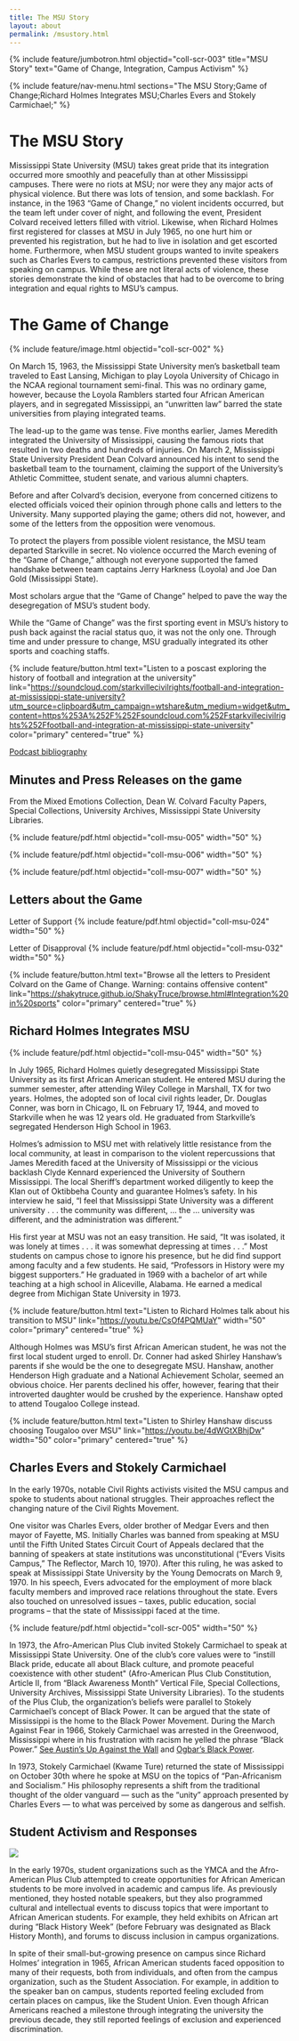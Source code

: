 ```yaml
---
title: The MSU Story
layout: about
permalink: /msustory.html
---
```

{% include feature/jumbotron.html objectid="coll-scr-003" title="MSU Story" text="Game of Change, Integration, Campus Activism" %}

{% include feature/nav-menu.html sections="The MSU Story;Game of Change;Richard Holmes Integrates MSU;Charles Evers and Stokely Carmichael;" %}

# The MSU Story
Mississippi State University (MSU) takes great pride that its integration occurred more smoothly and peacefully than at other Mississippi campuses.  There were no riots at MSU; nor were they any major acts of physical violence.  But there was lots of tension, and some backlash.  For instance, in the 1963 “Game of Change,” no violent incidents occurred, but the team left under cover of night, and following the event, President Colvard received letters filled with vitriol. Likewise, when Richard Holmes first registered for classes at MSU in July 1965, no one hurt him or prevented his registration, but he had to live in isolation and get escorted home.  Furthermore, when MSU student groups wanted to invite speakers such as Charles Evers to campus, restrictions prevented these visitors from speaking on campus.  While these are not literal acts of violence, these stories demonstrate the kind of obstacles that had to be overcome to bring integration and equal rights to MSU’s campus.

# The Game of Change

{% include feature/image.html objectid="coll-scr-002" %}

On March 15, 1963, the Mississippi State University men’s basketball team traveled to East Lansing, Michigan to play Loyola University of Chicago in the NCAA regional tournament semi-final.  This was no ordinary game, however, because the Loyola Ramblers started four African American players, and in segregated Mississippi, an “unwritten law” barred the state universities from playing integrated teams.

The lead-up to the game was tense.  Five months earlier, James Meredith integrated the University of Mississippi, causing the famous riots that resulted in two deaths and hundreds of injuries. On March 2, Mississippi State University President Dean Colvard announced his intent to send the basketball team to the tournament, claiming the support of the University’s Athletic Committee, student senate, and various alumni chapters.

Before and after Colvard’s decision, everyone from concerned citizens to elected officials voiced their opinion through phone calls and letters to the University.  Many supported playing the game; others did not, however, and some of the letters from the opposition were venomous.

To protect the players from possible violent resistance, the MSU team departed Starkville in secret. No violence occurred the March evening of the “Game of Change,” although not everyone supported the famed handshake between team captains Jerry Harkness (Loyola) and Joe Dan Gold (Mississippi State).

Most scholars argue that the “Game of Change” helped to pave the way the desegregation of MSU’s student body.

While the “Game of Change” was the first sporting event in MSU’s history to push back against the racial status quo, it was not the only one.  Through time and under pressure to change, MSU gradually integrated its other sports and coaching staffs.

{% include feature/button.html text="Listen to a poscast exploring the history of football and integration at the university" link="https://soundcloud.com/starkvillecivilrights/football-and-integration-at-mississippi-state-university?utm_source=clipboard&utm_campaign=wtshare&utm_medium=widget&utm_content=https%253A%252F%252Fsoundcloud.com%252Fstarkvillecivilrights%252Ffootball-and-integration-at-mississippi-state-university" color="primary" centered="true" %}


<a href="https://docs.google.com/document/d/1g-MbgL5gOGEWAJTXjKS-HgsXA6bFCjcg-RMqbXamaDQ/edit?usp=sharing">Podcast bibliography</a>

## Minutes and Press Releases on the game
From the Mixed Emotions Collection, Dean W. Colvard Faculty Papers, Special Collections, University Archives, Mississippi State University Libraries.

{% include feature/pdf.html objectid="coll-msu-005" width="50" %}

{% include feature/pdf.html objectid="coll-msu-006" width="50" %}

{% include feature/pdf.html objectid="coll-msu-007" width="50" %}

<!--missing 008, possibly the Resolution. Not in objects folder or data sheet. Reference: https://drive.google.com/file/d/0B5tiL0HMFLJGM2RqVlJnMmNCVmc/view?usp=sharing&resourcekey=0-dV8UGHiXaQn5y4kYdBLX4g {% include feature/pdf.html objectid="coll-msu-008" width="50" %}-->

## Letters about the Game

Letter of Support
{% include feature/pdf.html objectid="coll-msu-024" width="50" %}

Letter of Disapproval
{% include feature/pdf.html objectid="coll-msu-032" width="50" %}

{% include feature/button.html text="Browse all the letters to President Colvard on the Game of Change. Warning: contains offensive content" link="https://shakytruce.github.io/ShakyTruce/browse.html#Integration%20in%20sports" color="primary" centered="true" %}

## Richard Holmes Integrates MSU

{% include feature/pdf.html objectid="coll-msu-045" width="50" %}

In July 1965, Richard Holmes quietly desegregated Mississippi State University as its first African American student. He entered MSU during the summer semester, after attending Wiley College in Marshall, TX for two years. Holmes, the adopted son of local civil rights leader, Dr. Douglas Conner,  was born in Chicago, IL on February 17, 1944, and moved to Starkville when he was 12 years old. He graduated from Starkville’s segregated Henderson High School in 1963.

Holmes’s admission to MSU met with relatively little resistance from the local community, at least in comparison to the violent repercussions that James Meredith faced at the University of Mississippi or the vicious backlash Clyde Kennard experienced the University of Southern Mississippi. The local Sheriff’s department worked diligently to keep the Klan out of Oktibbeha County and guarantee Holmes’s safety. In his interview he said, “I feel that Mississippi State University was a different university . . . the community was different, … the … university was different, and the administration was different.” 

His first year at MSU was not an easy transition. He said, “It was isolated, it was lonely at times . . . it was somewhat depressing at times . . .” Most students on campus chose to ignore his presence, but he did find support among faculty and a few students. He said, “Professors in History were my biggest supporters.” He graduated in 1969 with a bachelor of art while teaching at a high school in Aliceville, Alabama. He earned a medical degree from Michigan State University in 1973. 

{% include feature/button.html text="Listen to Richard Holmes talk about his transition to MSU" link="https://youtu.be/CsOf4PQMUaY" width="50" color="primary" centered="true" %}

Although Holmes was MSU’s first African American student, he was not the first local student urged to enroll.  Dr. Conner had asked Shirley Hanshaw’s parents if she would be the one to desegregate MSU.  Hanshaw, another Henderson High graduate and a National Achievement Scholar, seemed an obvious choice.  Her parents declined his offer, however, fearing that their introverted daughter would be crushed by the experience.  Hanshaw opted to attend Tougaloo College instead. 

{% include feature/button.html text="Listen to Shirley Hanshaw discuss choosing Tougaloo over MSU" link="https://youtu.be/4dWGtXBhjDw" width="50" color="primary" centered="true" %}

## Charles Evers and Stokely Carmichael

In the early 1970s, notable Civil Rights activists visited the MSU campus and spoke to students about national struggles. Their approaches reflect the changing nature of the Civil Rights Movement.

One visitor was Charles Evers, older brother of Medgar Evers and then mayor of Fayette, MS. Initially Charles was banned from speaking at MSU until the Fifth United States Circuit Court of Appeals declared that the banning of speakers at state institutions was unconstitutional (“Evers Visits Campus,” The Reflector, March 10, 1970). After this ruling, he was asked to speak at Mississippi State University by the Young Democrats on March 9, 1970. In his speech, Evers advocated for the employment of more black faculty members and improved race relations throughout the state.  Evers also touched on unresolved issues – taxes, public education, social programs – that the state of Mississippi faced at the time. 

{% include feature/pdf.html objectid="coll-scr-005" width="50" %}

In 1973, the Afro-American Plus Club invited Stokely Carmichael to speak at Mississippi State University. One of the club’s core values were to “instill Black pride, educate all about Black culture, and promote peaceful coexistence with other student" (Afro-American Plus Club Constitution, Article II, from “Black Awareness Month” Vertical File, Special Collections, University Archives, Mississippi State University Libraries). To the students of the Plus Club, the organization’s beliefs were parallel to Stokely Carmichael’s concept of Black Power. It can be argued that the state of Mississippi is the home to the Black Power Movement. During the March Against Fear in 1966, Stokely Carmichael was arrested in the Greenwood, Mississippi where in his frustration with racism he yelled the phrase “Black Power.” <a href="http://mlp.ent.sirsi.net/client/en_US/msstate/search/detailnonmodal/ent:$002f$002fSD_ILS$002f0$002fSD_ILS:1044912/one?qu=Up+Against+the+Wall%3A+Violence+in+the+Making+and+Unmaking+of+the+Black+Panther+Party&te=ILS">See Austin’s Up Against the Wall</a> and <a href="http://mlp.ent.sirsi.net/client/en_US/msstate/search/detailnonmodal/ent:$002f$002fSD_ILS$002f0$002fSD_ILS:1159316/one?qu=Black+Power%3A+Radical+Politics+and+African+American+Identity&te=ILS">Ogbar’s Black Power</a>.  

<!--{% include feature/image-external.html src="https://commons.wikimedia.org/wiki/File:Kwame_Ture_at_a_1966_Mississippi_press_conference.jpg" width="50" %}-->

In 1973, Stokely Carmichael (Kwame Ture) returned the state of Mississippi on October 30th where he spoke at MSU on the topics of “Pan-Africanism and Socialism.” His philosophy represents a shift from the traditional thought of the older vanguard — such as the “unity” approach presented by Charles Evers — to what was perceived by some as dangerous and selfish. 

## Student Activism and Responses

<img src="https://starkvillecivilrights.msstate.edu/wordpress/wp-content/uploads/Reflector-1971-12-14-black-Santa-e1494609246242-768x511.jpg">
<!--Image - A child and Santa on campus at MSU in December 1971, *The Reflector*. Add to objects and create includes code at a later date-->

In the early 1970s, student organizations such as the YMCA and the Afro-American Plus Club attempted to create opportunities for African American students to be more involved in academic and campus life. As previously mentioned, they hosted notable speakers, but they also programmed cultural and intellectual events to discuss topics that were important to African American students.  For example, they held exhibits on African art during “Black History Week” (before February was designated as Black History Month), and forums to discuss inclusion in campus organizations.

In spite of their small-but-growing presence on campus since Richard Holmes’ integration in 1965, African American students faced opposition to many of their requests, both from individuals, and often from the campus organization, such as the Student Association. For example, in addition to the speaker ban on campus, students reported feeling excluded from certain places on campus, like the Student Union. Even though African Americans reached a milestone through integrating the university the previous decade, they still reported feelings of exclusion and experienced discrimination.

<!--add objects from Afro American Plus Club and YMCA -->